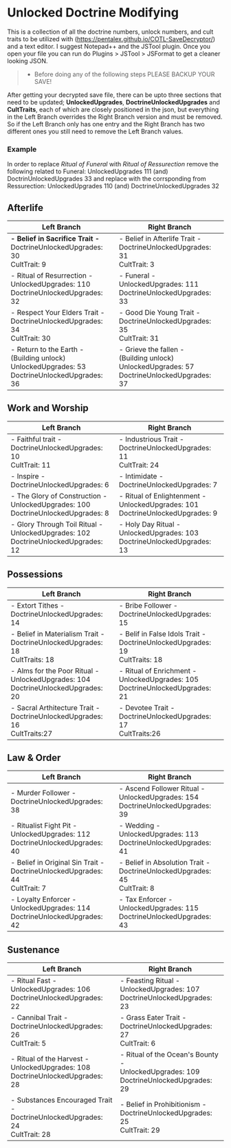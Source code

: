 # Unlocked Doctrine Modifying
This is a collection of all the doctrine numbers, unlock numbers, and cult traits to be utilized with (https://pentalex.github.io/COTL-SaveDecryptor/) and a text editor. I suggest Notepad++ and the JSTool plugin. Once you open your file you can run do Plugins > JSTool > JSFormat to get a cleaner looking JSON.
>* Before doing any of the following steps PLEASE BACKUP YOUR SAVE!

After getting your decrypted save file, there can be upto three sections that need to be updated; **UnlockedUpgrades**, **DoctrineUnlockedUpgrades** and **CultTraits**, each of which are closely positioned in the json, but everything in the Left Branch overrides the Right Branch version and must be removed. So if the Left Branch only has one entry and the Right Branch has two different ones you still need to remove the Left Branch values.

### Example
In order to replace _Ritual of Funeral_ with _Ritual of Ressurection_ remove the following related to Funeral: UnlockedUpgrades 111 (and) DoctrinUnlockedUpgrades 33 and replace with the corrsponding from Ressurection: UnlockedUpgrades 110 (and) DoctrineUnlockedUpgrades 32


## Afterlife
|Left Branch|Right Branch|
|---|---|
| **- Belief in Sacrifice Trait -** <br> DoctrineUnlockedUpgrades: 30 <br> CultTrait: 9    |  - Belief in Afterlife Trait - <br> DoctrineUnlockedUpgrades: 31 <br> CultTrait: 3|
|  - Ritual of Resurrection -  <br> UnlockedUpgrades: 110 <br> DoctrineUnlockedUpgrades: 32|  - Funeral - <br> UnlockedUpgrades: 111 <br> DoctrineUnlockedUpgrades: 33|
| - Respect Your Elders Trait - <br> DoctrineUnlockedUpgrades: 34  <br> CultTrait: 30  | - Good Die Young Trait - <br> DoctrineUnlockedUpgrades: 35 <br> CultTrait: 31|
|  - Return to the Earth - <br> (Building unlock) UnlockedUpgrades: 53 <br> DoctrineUnlockedUpgrades: 36|  - Grieve the fallen - <br> (Building unlock) UnlockedUpgrades: 57 <br> DoctrineUnlockedUpgrades: 37|


## Work and Worship
|Left Branch|Right Branch|
|---|---|
| - Faithful trait - <br> DoctrineUnlockedUpgrades: 10 <br> CultTrait: 11 | - Industrious Trait - <br> DoctrineUnlockedUpgrades: 11  <br> CultTrait: 24|
|  - Inspire - <br> DoctrineUnlockedUpgrades: 6                   |  - Intimidate - <br> DoctrineUnlockedUpgrades: 7|
|  - The Glory of Construction - <br> UnlockedUpgrades: 100 <br> DoctrineUnlockedUpgrades: 8  |  - Ritual of Enlightenment - <br> UnlockedUpgrades: 101 <br> DoctrineUnlockedUpgrades: 9|
| - Glory Through Toil Ritual - <br> UnlockedUpgrades: 102 <br> DoctrineUnlockedUpgrades: 12 | - Holy Day Ritual - <br> UnlockedUpgrades: 103 <br> DoctrineUnlockedUpgrades: 13 |

## Possessions
|Left Branch|Right Branch|
|---|---|
| - Extort Tithes - <br> DoctrineUnlockedUpgrades: 14            | - Bribe Follower - <br> DoctrineUnlockedUpgrades: 15 |
| - Belief in Materialism Trait - <br> DoctrineUnlockedUpgrades: 18 <br> CultTraits: 18| - Belif in False Idols Trait - <br> DoctrineUnlockedUpgrades: 19 <br> CultTraits: 18|
| - Alms for the Poor Ritual - <br> UnlockedUpgrades: 104 <br> DoctrineUnlockedUpgrades: 20 | - Ritual of Enrichment - <br> UnlockedUpgrades: 105 <br> DoctrineUnlockedUpgrades: 21 |
| - Sacral Arthitecture Trait - <br> DoctrineUnlockedUpgrades: 16  <br> CultTraits:27| - Devotee Trait - <br> DoctrineUnlockedUpgrades: 17 <br> CultTraits:26|

## Law & Order
|Left Branch|Right Branch|
|---|---|
| - Murder Follower - <br> DoctrineUnlockedUpgrades: 38 | - Ascend Follower Ritual - <br> UnlockedUpgrades: 154 <br> DoctrineUnlockedUpgrades: 39 |
| - Ritualist Fight Pit - <br> UnlockedUpgrades: 112 <br> DoctrineUnlockedUpgrades: 40 | - Wedding - <br> UnlockedUpgrades: 113 <br> DoctrineUnlockedUpgrades: 41 |
| - Belief in Original Sin Trait - <br> DoctrineUnlockedUpgrades: 44 <br> CultTrait: 7| - Belief in Absolution Trait - <br> DoctrineUnlockedUpgrades: 45  <br> CultTrait: 8|
| - Loyalty Enforcer - <br> UnlockedUpgrades: 114 <br> DoctrineUnlockedUpgrades: 42 | - Tax Enforcer - <br> UnlockedUpgrades: 115 <br> DoctrineUnlockedUpgrades: 43 |

## Sustenance
|Left Branch|Right Branch|
|---|---|
| - Ritual Fast - <br> UnlockedUpgrades: 106 <br> DoctrineUnlockedUpgrades: 22 | - Feasting Ritual - <br> UnlockedUpgrades: 107 <br> DoctrineUnlockedUpgrades: 23 |
| - Cannibal Trait - <br> DoctrineUnlockedUpgrades: 26 <br> CultTrait: 5| - Grass Eater Trait - <br> DoctrineUnlockedUpgrades: 27  <br> CultTrait: 6|
| - Ritual of the Harvest - <br> UnlockedUpgrades: 108 <br> DoctrineUnlockedUpgrades: 28 | - Ritual of the Ocean's Bounty - <br> UnlockedUpgrades: 109 <br> DoctrineUnlockedUpgrades: 29|
| - Substances Encouraged Trait - <br> DoctrineUnlockedUpgrades: 24 <br> CultTrait: 28| - Belief in Prohibitionism - <br> DoctrineUnlockedUpgrades: 25  <br> CultTrait: 29|
